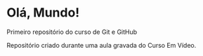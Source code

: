 # Olá, Mundo!
 Primeiro repositório do curso de Git e GitHub

 Repositório criado durante uma aula gravada do Curso Em Vídeo.
